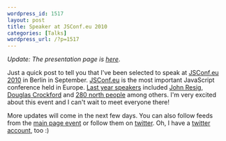 ```yaml
--- 
wordpress_id: 1517
layout: post
title: Speaker at JSConf.eu 2010
categories: [Talks]
wordpress_url: /?p=1517
---
```

<em>Update: The presentation page is <a href="http://jsconf.eu/2010/speaker/creating_interactive_data_visu.html">here</a></em>.

Just a quick post to tell you that I've been selected to speak at <a href="http://jsconf.eu">JSConf.eu 2010</a> in Berlin in September. <a href="http://jsconf.eu">JSConf.eu</a> is the most important JavaScript conference held in Europe. <a href="http://jsconf.eu/2009/speakers.html">Last year speakers</a> included <a href="http://en.wikipedia.org/wiki/John_Resig">John Resig</a>, <a href="http://en.wikipedia.org/wiki/Douglas_Crockford">Douglas Crockford</a> and <a href="http://280north.com/">280 north people</a> among others. I'm very excited about this event and I can't wait to meet everyone there!

More updates will come in the next few days. You can also follow feeds from the <a href="http://jsconf.eu">main page event</a> or follow them on <a href="http://twitter.com/jsconfeu">twitter</a>. Oh, I have a <a href="http://twitter.com/philogb">twitter account</a>, too :)
